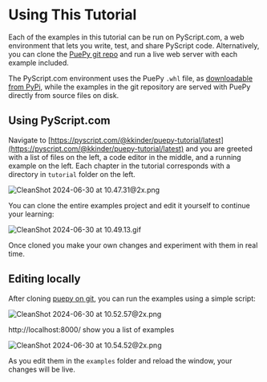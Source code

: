 # Using This Tutorial

Each of the examples in this tutorial can be run on PyScript.com, a web environment that lets you write, test, and share
PyScript code. Alternatively, you can clone the [PuePy git repo](https://github.com/kkinder/puepy) and run a live web
server with each example included.

The PyScript.com environment uses the PuePy `.whl` file, as [downloadable from PyPi](https://github.com/kkinder/puepy),
while the examples in the git repository are served with PuePy directly from source files on disk.

## Using PyScript.com

Navigate to [https://pyscript.com/@kkinder/puepy-tutorial/latest](https://pyscript.com/@kkinder/puepy-tutorial/latest)
and you are greeted with a list of files on the left, a code editor in the middle, and a running example on the left.
Each chapter in the tutorial corresponds with a directory in `tutorial` folder on the left.

![CleanShot 2024-06-30 at 10.47.31@2x.png](pyscript-examples-screenshot.png)

You can clone the entire examples project and edit it yourself to continue your learning:

![CleanShot 2024-06-30 at 10.49.13.gif](cloning-pyscrpt-examples.gif)

Once cloned you make your own changes and experiment with them in real time.

## Editing locally

After cloning [puepy on git](https://github.com/kkinder/puepy), you can run the examples using a simple script:

![CleanShot 2024-06-30 at 10.52.57@2x.png](puepy-examples-terminal.png)

http://localhost:8000/ show you a list of examples

![CleanShot 2024-06-30 at 10.54.52@2x.png](puepy-localhost-browser.png)

As you edit them in the `examples` folder and reload the window, your changes will be live.


